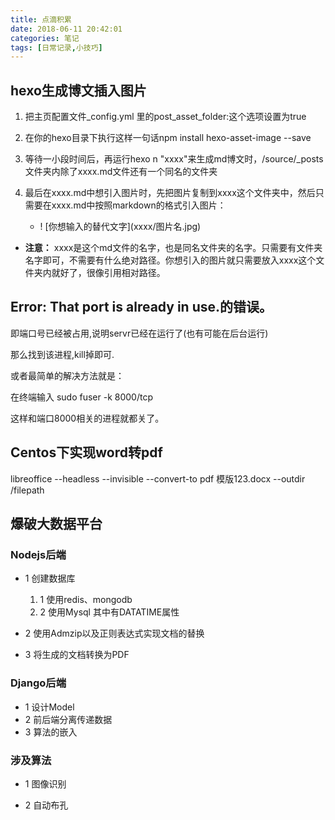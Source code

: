 ```yaml
---
title: 点滴积累
date: 2018-06-11 20:42:01
categories: 笔记
tags: [日常记录,小技巧]
---
```

## hexo生成博文插入图片

1. 把主页配置文件_config.yml 里的post_asset_folder:这个选项设置为true  
2. 在你的hexo目录下执行这样一句话npm install hexo-asset-image --save  
3. 等待一小段时间后，再运行hexo n "xxxx"来生成md博文时，/source/_posts文件夹内除了xxxx.md文件还有一个同名的文件夹  
4. 最后在xxxx.md中想引入图片时，先把图片复制到xxxx这个文件夹中，然后只需要在xxxx.md中按照markdown的格式引入图片：  

    - \! [你想输入的替代文字]\(xxxx/图片名.jpg)

- **注意：** xxxx是这个md文件的名字，也是同名文件夹的名字。只需要有文件夹名字即可，不需要有什么绝对路径。你想引入的图片就只需要放入xxxx这个文件夹内就好了，很像引用相对路径。  



## Error: That port is already in use.的错误。
即端口号已经被占用,说明servr已经在运行了(也有可能在后台运行)  

那么找到该进程,kill掉即可.  

或者最简单的解决方法就是：  

在终端输入 sudo fuser -k 8000/tcp  

这样和端口8000相关的进程就都关了。

## Centos下实现word转pdf
libreoffice --headless --invisible --convert-to pdf 模版123.docx --outdir /filepath

## 爆破大数据平台

### Nodejs后端

* 1 创建数据库  

    1. 1 使用redis、mongodb
    1. 2 使用Mysql  其中有DATATIME属性    


* 2 使用Admzip以及正则表达式实现文档的替换

* 3 将生成的文档转换为PDF

### Django后端

* 1 设计Model
* 2 前后端分离传递数据
* 3 算法的嵌入

### 涉及算法

* 1 图像识别

* 2 自动布孔